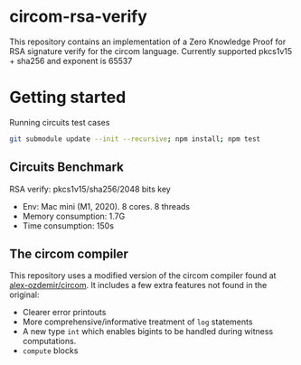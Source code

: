 # circom-rsa-verify
This repository contains an implementation of a Zero Knowledge Proof for RSA signature verify for the circom language.
Currently supported pkcs1v15 + sha256 and exponent is 65537
# Getting started
Running circuits test cases
```sh
git submodule update --init --recursive; npm install; npm test
```

## Circuits Benchmark
RSA verify: pkcs1v15/sha256/2048 bits key
* Env: Mac mini (M1, 2020). 8 cores. 8 threads   
* Memory consumption: 1.7G   
* Time consumption: 150s   
## The circom compiler

This repository uses a modified version of the circom compiler found at
[alex-ozdemir/circom](https://github.com/alex-ozdemir/circom).
It includes a few extra features not found in the original:

   * Clearer error printouts
   * More comprehensive/informative treatment of `log` statements
   * A new type `int` which enables bigints to be handled during witness
      computations.
   * `compute` blocks
